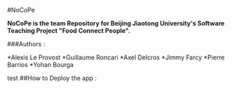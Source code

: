 #NoCoPe

**NoCoPe is the team Repository for Beijing Jiaotong University's Software Teaching Project "Food Connect People".**

###Authors :

*Alexis Le Provost
*Guillaume Roncari
*Axel Delcros
*Jimmy Farcy
*Pierre Barrios
*Yohan Bourga

test
##How to Deploy the app :
